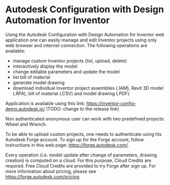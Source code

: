 # Autodesk Configuration with Design Automation for Inventor
Using the Autodesk Configuration with Design Automation for Inventor web application one can easily manage and edit Inventor projects using only web browser and internet connection. The following operations are available:
- manage custom Inventor projects (list, upload, delete)
- interactively display the model
- change editable parameters and update the model
- list bill of material
- generate model drawing
- download individual Inventor project assemblies (.IAM), Revit 3D model (.RFA), bill of material (.CSV) and model drawing (.PDF)

Application is available using this link: https://inventor-config-demo.autodesk.io/ (TODO: change to the release link)

Non authenticated anonymous user can work with two predefined projects: Wheel and Wrench. 

To be able to upload custom projects, one needs to authenticate using his Autodesk Forge account. To sign up for the Forge account, follow instructions in this web page: https://forge.autodesk.com/.

Every operation (i.e. model update after change of parameters, drawing creation) is computed on a cloud. For this purpose, Cloud Credits are required. Free Cloud Credits are provided to try Forge after sign up. For more information about pricing, please see https://forge.autodesk.com/pricing.